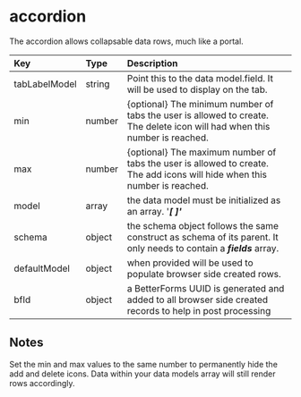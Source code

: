 # accordion

The accordion allows collapsable data rows, much like a portal.

| Key | Type | Description |
| :--- | :--- | :--- |
| tabLabelModel | string | Point this to the data model.field. It will be used to display on the tab. |
| min | number | {optional} The minimum number of tabs the user is allowed to create. The delete icon will had when this number is reached. |
| max | number | {optional} The maximum number of tabs the user is allowed to create. The add icons will hide when this number is reached. |
| model | array | the data model must be initialized as an array. '_**\[ \]'**_ |
| schema | object | the schema object follows the same construct as schema of its parent. It only needs to contain a _**fields**_ array. |
| defaultModel | object | when provided will be used to populate browser side created rows. |
| bfId | object | a BetterForms UUID is generated and added to all browser side created records to help in post processing |

## Notes

Set the min and max values to the same number to permanently hide the add and delete icons. Data within your data models array will still render rows accordingly.


